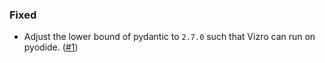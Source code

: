 <!--
A new scriv changelog fragment.

Uncomment the section that is right (remove the HTML comment wrapper).
-->

<!--
### Highlights ✨

- A bullet item for the Highlights ✨ category with a link to the relevant PR at the end of your entry, e.g. Enable feature XXX. ([#1](https://github.com/mckinsey/vizro/pull/1))

-->
<!--
### Removed

- A bullet item for the Removed category with a link to the relevant PR at the end of your entry, e.g. Enable feature XXX. ([#1](https://github.com/mckinsey/vizro/pull/1))

-->
<!--
### Added

- A bullet item for the Added category with a link to the relevant PR at the end of your entry, e.g. Enable feature XXX. ([#1](https://github.com/mckinsey/vizro/pull/1))

-->
<!--
### Changed

- A bullet item for the Changed category with a link to the relevant PR at the end of your entry, e.g. Enable feature XXX. ([#1](https://github.com/mckinsey/vizro/pull/1))

-->
<!--
### Deprecated

- A bullet item for the Deprecated category with a link to the relevant PR at the end of your entry, e.g. Enable feature XXX. ([#1](https://github.com/mckinsey/vizro/pull/1))

-->

### Fixed

- Adjust the lower bound of pydantic to `2.7.0` such that Vizro can run on pyodide. ([#1](https://github.com/mckinsey/vizro/pull/1))


<!--
### Security

- A bullet item for the Security category with a link to the relevant PR at the end of your entry, e.g. Enable feature XXX. ([#1](https://github.com/mckinsey/vizro/pull/1))

-->
